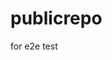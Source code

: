 # publicrepo
for e2e test






















































































































































































































































































































































































































































































































































































































































































































































































































































































































































































































































































































































































































































































































































































































































































































































































































































































































































































































































































































































































































































































































































































































































































































































